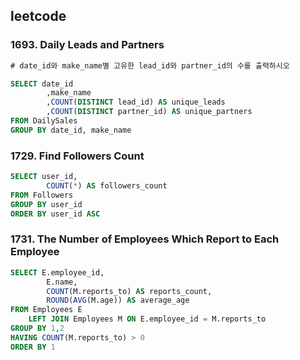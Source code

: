 ## leetcode 
### 1693. Daily Leads and Partners
```sql
# date_id와 make_name별 고유한 lead_id와 partner_id의 수를 출력하시오 

SELECT date_id
        ,make_name
        ,COUNT(DISTINCT lead_id) AS unique_leads
        ,COUNT(DISTINCT partner_id) AS unique_partners
FROM DailySales
GROUP BY date_id, make_name
```

### 1729. Find Followers Count
```sql
SELECT user_id,
        COUNT(*) AS followers_count
FROM Followers 
GROUP BY user_id 
ORDER BY user_id ASC
```

### 1731. The Number of Employees Which Report to Each Employee
```sql
SELECT E.employee_id,
        E.name,
        COUNT(M.reports_to) AS reports_count,
        ROUND(AVG(M.age)) AS average_age 
FROM Employees E 
    LEFT JOIN Employees M ON E.employee_id = M.reports_to 
GROUP BY 1,2
HAVING COUNT(M.reports_to) > 0 
ORDER BY 1 
```
